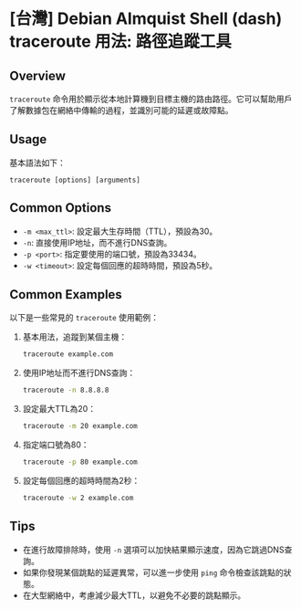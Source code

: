 # [台灣] Debian Almquist Shell (dash) traceroute 用法: 路徑追蹤工具

## Overview
`traceroute` 命令用於顯示從本地計算機到目標主機的路由路徑。它可以幫助用戶了解數據包在網絡中傳輸的過程，並識別可能的延遲或故障點。

## Usage
基本語法如下：
```
traceroute [options] [arguments]
```

## Common Options
- `-m <max_ttl>`: 設定最大生存時間（TTL），預設為30。
- `-n`: 直接使用IP地址，而不進行DNS查詢。
- `-p <port>`: 指定要使用的端口號，預設為33434。
- `-w <timeout>`: 設定每個回應的超時時間，預設為5秒。

## Common Examples
以下是一些常見的 `traceroute` 使用範例：

1. 基本用法，追蹤到某個主機：
   ```bash
   traceroute example.com
   ```

2. 使用IP地址而不進行DNS查詢：
   ```bash
   traceroute -n 8.8.8.8
   ```

3. 設定最大TTL為20：
   ```bash
   traceroute -m 20 example.com
   ```

4. 指定端口號為80：
   ```bash
   traceroute -p 80 example.com
   ```

5. 設定每個回應的超時時間為2秒：
   ```bash
   traceroute -w 2 example.com
   ```

## Tips
- 在進行故障排除時，使用 `-n` 選項可以加快結果顯示速度，因為它跳過DNS查詢。
- 如果你發現某個跳點的延遲異常，可以進一步使用 `ping` 命令檢查該跳點的狀態。
- 在大型網絡中，考慮減少最大TTL，以避免不必要的跳點顯示。
